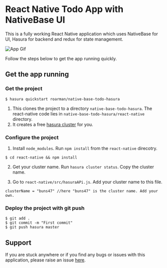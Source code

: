# React Native Todo App with NativeBase UI

This is a fully working React Native application which uses NativeBase for UI, Hasura for backend and redux for state management.

![App Gif](https://media.giphy.com/media/l0HU3T405GHTtIu52/giphy.gif)

Follow the steps below to get the app running quickly.

## Get the app running

### Get the project

```
$ hasura quickstart roarman/native-base-todo-hasura
```

1. This clones the project to a directory `native-base-todo-hasura`. The react-native code lies in `native-base-todo-hasura/react-native` directory.
2. It creates a free [hasura cluster](https://docs.hasura.io/0.15/manual/cluster/index.html) for you.

### Configure the project

1. Install `node_modules`. Run `npm install` from the `react-native` direcotry.

```
$ cd react-native && npm install
```

2. Get your cluster name. Run `hasura cluster status`. Copy the cluster name.

3. Go to `react-native/src/hasuraAPi.js`. Add your cluster name to this file.

~~~~
clusterName = "buns47" //here "buns47" is the cluster name. Add your own.
~~~~

### Deploy the project with git push

```
$ git add .
$ git commit -m "First commit"
$ git push hasura master
```

## Support

If you are stuck anywhere or if you find any bugs or issues with this application, please raise an issue [here](https://github.com/wawhal/native-base-todo-hasura/issues).
